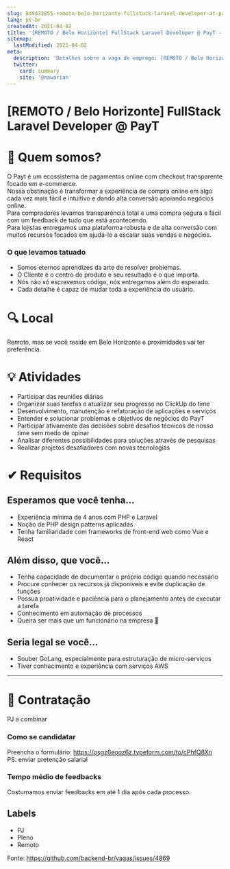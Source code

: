 ```yaml
---
slug: 849472855-remoto-belo-horizonte-fullstack-laravel-developer-at-payt
lang: pt-br
createdAt: 2021-04-02
title: '[REMOTO / Belo Horizonte] FullStack Laravel Developer @ PayT - Vaga de Emprego'
sitemap:
  lastModified: 2021-04-02
meta:
  description: 'Detalhes sobre a vaga de emprego: [REMOTO / Belo Horizonte] FullStack Laravel Developer @ PayT'
  twitter:
    card: summary
    site: '@nawarian'
---
```


# [REMOTO / Belo Horizonte] FullStack Laravel Developer @ PayT

# 🏢 Quem somos?
O Payt é um ecossistema de pagamentos online com checkout transparente focado em e-commerce.  
Nossa obstinação é transformar a experiência de compra online em algo cada vez mais fácil e intuitivo e dando alta conversão apoiando negócios online.  
Para compradores levamos transparência total e uma compra segura e fácil com um feedback de tudo que está acontecendo.  
Para lojistas entregamos uma plataforma robusta e de alta conversão com muitos recursos focados em ajudá-lo a escalar suas vendas e negócios.

### O que levamos tatuado  
- Somos eternos aprendizes da arte de resolver problemas.  
- O Cliente é o centro do produto e seu resultado é o que importa.  
- Nós não só escrevemos código, nós entregamos além do esperado.  
- Cada detalhe é capaz de mudar toda a experiência do usuário.  


# 🔍 Local 
Remoto, mas se você reside em Belo Horizonte e proximidades vai ter preferência.

# 💡 Atividades 
- Participar das reuniões diárias
- Organizar suas tarefas e atualizar seu progresso no ClickUp do time
- Desenvolvimento, manutenção e refatoração de aplicações e serviços
- Entender e solucionar problemas e objetivos de negócios do PayT
- Participar ativamente das decisões sobre desafios técnicos de nosso time sem medo de opinar
- Analisar diferentes possibilidades para soluções através de pesquisas
- Realizar projetos desafiadores com novas tecnologias

# ✔ Requisitos 
## Esperamos que você tenha...
- Experiência mínima de 4 anos com PHP e Laravel
- Noção de PHP design patterns aplicadas  
- Tenha familiaridade com frameworks de front-end web como Vue e React  

## Além disso, que você...
- Tenha capacidade de documentar o próprio código quando necessário  
- Procure conhecer os recursos já disponíveis e evite duplicação de funções  
- Possua proatividade e paciência para o planejamento antes de executar a tarefa  
- Conhecimento em automação de processos
- Queira ser mais que um funcionário na empresa 💖

## Seria legal se você...
- Souber GoLang, especialmente para estruturação de micro-serviços  
- Tiver conhecimento e experiência com serviços AWS  

---

# 📜 Contratação 
PJ a combinar
### Como se candidatar
Preencha o formulário: https://osgz6eooz6z.typeform.com/to/cPhfQ8Xn  
PS: enviar pretenção salarial

### Tempo médio de feedbacks
Costumamos enviar feedbacks em até 1 dia após cada processo.


## Labels
* PJ
* Pleno
* Remoto

Fonte: https://github.com/backend-br/vagas/issues/4869